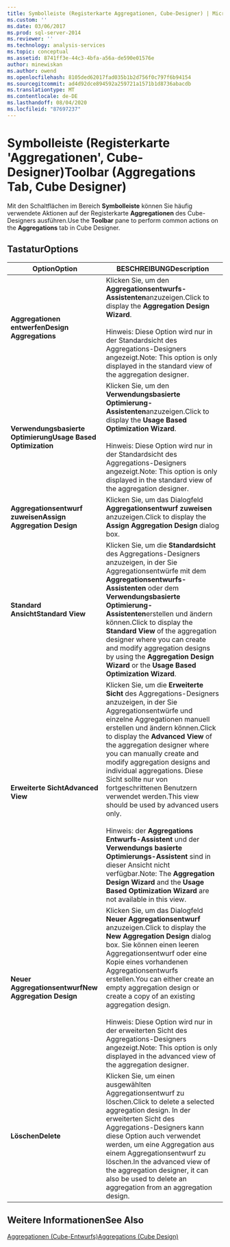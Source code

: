 ```yaml
---
title: Symbolleiste (Registerkarte Aggregationen, Cube-Designer) | Microsoft-Dokumentation
ms.custom: ''
ms.date: 03/06/2017
ms.prod: sql-server-2014
ms.reviewer: ''
ms.technology: analysis-services
ms.topic: conceptual
ms.assetid: 8741ff3e-44c3-4bfa-a56a-de590e01576e
author: minewiskan
ms.author: owend
ms.openlocfilehash: 8105ded62017fad035b1b2d756f0c797f6b94154
ms.sourcegitcommit: ad4d92dce894592a259721a1571b1d8736abacdb
ms.translationtype: MT
ms.contentlocale: de-DE
ms.lasthandoff: 08/04/2020
ms.locfileid: "87697237"
---
```

# <a name="toolbar-aggregations-tab-cube-designer"></a><span data-ttu-id="1c93b-102">Symbolleiste (Registerkarte 'Aggregationen', Cube-Designer)</span><span class="sxs-lookup"><span data-stu-id="1c93b-102">Toolbar (Aggregations Tab, Cube Designer)</span></span>
  <span data-ttu-id="1c93b-103">Mit den Schaltflächen im Bereich **Symbolleiste** können Sie häufig verwendete Aktionen auf der Registerkarte **Aggregationen** des Cube-Designers ausführen.</span><span class="sxs-lookup"><span data-stu-id="1c93b-103">Use the **Toolbar** pane to perform common actions on the **Aggregations** tab in Cube Designer.</span></span>  
  
## <a name="options"></a><span data-ttu-id="1c93b-104">Tastatur</span><span class="sxs-lookup"><span data-stu-id="1c93b-104">Options</span></span>  
  
|<span data-ttu-id="1c93b-105">Option</span><span class="sxs-lookup"><span data-stu-id="1c93b-105">Option</span></span>|<span data-ttu-id="1c93b-106">BESCHREIBUNG</span><span class="sxs-lookup"><span data-stu-id="1c93b-106">Description</span></span>|  
|------------|-----------------|  
|<span data-ttu-id="1c93b-107">**Aggregationen entwerfen**</span><span class="sxs-lookup"><span data-stu-id="1c93b-107">**Design Aggregations**</span></span>|<span data-ttu-id="1c93b-108">Klicken Sie, um den **Aggregationsentwurfs-Assistenten**anzuzeigen.</span><span class="sxs-lookup"><span data-stu-id="1c93b-108">Click to display the **Aggregation Design Wizard**.</span></span><br /><br /> <span data-ttu-id="1c93b-109">Hinweis: Diese Option wird nur in der Standardsicht des Aggregations-Designers angezeigt.</span><span class="sxs-lookup"><span data-stu-id="1c93b-109">Note: This option is only displayed in the standard view of the aggregation designer.</span></span>|  
|<span data-ttu-id="1c93b-110">**Verwendungsbasierte Optimierung**</span><span class="sxs-lookup"><span data-stu-id="1c93b-110">**Usage Based Optimization**</span></span>|<span data-ttu-id="1c93b-111">Klicken Sie, um den **Verwendungsbasierte Optimierung-Assistenten**anzuzeigen.</span><span class="sxs-lookup"><span data-stu-id="1c93b-111">Click to display the **Usage Based Optimization Wizard**.</span></span><br /><br /> <span data-ttu-id="1c93b-112">Hinweis: Diese Option wird nur in der Standardsicht des Aggregations-Designers angezeigt.</span><span class="sxs-lookup"><span data-stu-id="1c93b-112">Note: This option is only displayed in the standard view of the aggregation designer.</span></span>|  
|<span data-ttu-id="1c93b-113">**Aggregationsentwurf zuweisen**</span><span class="sxs-lookup"><span data-stu-id="1c93b-113">**Assign Aggregation Design**</span></span>|<span data-ttu-id="1c93b-114">Klicken Sie, um das Dialogfeld **Aggregationsentwurf zuweisen** anzuzeigen.</span><span class="sxs-lookup"><span data-stu-id="1c93b-114">Click to display the **Assign Aggregation Design** dialog box.</span></span>|  
|<span data-ttu-id="1c93b-115">**Standard Ansicht**</span><span class="sxs-lookup"><span data-stu-id="1c93b-115">**Standard View**</span></span>|<span data-ttu-id="1c93b-116">Klicken Sie, um die **Standardsicht** des Aggregations-Designers anzuzeigen, in der Sie Aggregationsentwürfe mit dem **Aggregationsentwurfs-Assistenten** oder dem **Verwendungsbasierte Optimierung-Assistenten**erstellen und ändern können.</span><span class="sxs-lookup"><span data-stu-id="1c93b-116">Click to display the **Standard View** of the aggregation designer where you can create and modify aggregation designs by using the **Aggregation Design Wizard** or the **Usage Based Optimization Wizard**.</span></span>|  
|<span data-ttu-id="1c93b-117">**Erweiterte Sicht**</span><span class="sxs-lookup"><span data-stu-id="1c93b-117">**Advanced View**</span></span>|<span data-ttu-id="1c93b-118">Klicken Sie, um die **Erweiterte Sicht** des Aggregations-Designers anzuzeigen, in der Sie Aggregationsentwürfe und einzelne Aggregationen manuell erstellen und ändern können.</span><span class="sxs-lookup"><span data-stu-id="1c93b-118">Click to display the **Advanced View** of the aggregation designer where you can manually create and modify aggregation designs and individual aggregations.</span></span> <span data-ttu-id="1c93b-119">Diese Sicht sollte nur von fortgeschrittenen Benutzern verwendet werden.</span><span class="sxs-lookup"><span data-stu-id="1c93b-119">This view should be used by advanced users only.</span></span><br /><br /> <span data-ttu-id="1c93b-120">Hinweis: der **Aggregations Entwurfs-Assistent** und der **Verwendungs basierte Optimierungs-Assistent** sind in dieser Ansicht nicht verfügbar.</span><span class="sxs-lookup"><span data-stu-id="1c93b-120">Note: The **Aggregation Design Wizard** and the **Usage Based Optimization Wizard** are not available in this view.</span></span>|  
|<span data-ttu-id="1c93b-121">**Neuer Aggregationsentwurf**</span><span class="sxs-lookup"><span data-stu-id="1c93b-121">**New Aggregation Design**</span></span>|<span data-ttu-id="1c93b-122">Klicken Sie, um das Dialogfeld **Neuer Aggregationsentwurf** anzuzeigen.</span><span class="sxs-lookup"><span data-stu-id="1c93b-122">Click to display the **New Aggregation Design** dialog box.</span></span> <span data-ttu-id="1c93b-123">Sie können einen leeren Aggregationsentwurf oder eine Kopie eines vorhandenen Aggregationsentwurfs erstellen.</span><span class="sxs-lookup"><span data-stu-id="1c93b-123">You can either create an empty aggregation design or create a copy of an existing aggregation design.</span></span><br /><br /> <span data-ttu-id="1c93b-124">Hinweis: Diese Option wird nur in der erweiterten Sicht des Aggregations-Designers angezeigt.</span><span class="sxs-lookup"><span data-stu-id="1c93b-124">Note: This option is only displayed in the advanced view of the aggregation designer.</span></span>|  
|<span data-ttu-id="1c93b-125">**Löschen**</span><span class="sxs-lookup"><span data-stu-id="1c93b-125">**Delete**</span></span>|<span data-ttu-id="1c93b-126">Klicken Sie, um einen ausgewählten Aggregationsentwurf zu löschen.</span><span class="sxs-lookup"><span data-stu-id="1c93b-126">Click to delete a selected aggregation design.</span></span>  <span data-ttu-id="1c93b-127">In der erweiterten Sicht des Aggregations-Designers kann diese Option auch verwendet werden, um eine Aggregation aus einem Aggregationsentwurf zu löschen.</span><span class="sxs-lookup"><span data-stu-id="1c93b-127">In the advanced view of the aggregation designer, it can also be used to delete an aggregation from an aggregation design.</span></span>|  
  
## <a name="see-also"></a><span data-ttu-id="1c93b-128">Weitere Informationen</span><span class="sxs-lookup"><span data-stu-id="1c93b-128">See Also</span></span>  
 [<span data-ttu-id="1c93b-129">Aggregationen &#40;Cube-Entwurfs&#41;</span><span class="sxs-lookup"><span data-stu-id="1c93b-129">Aggregations &#40;Cube Design&#41;</span></span>](aggregations-cube-design.md)  
  
  

